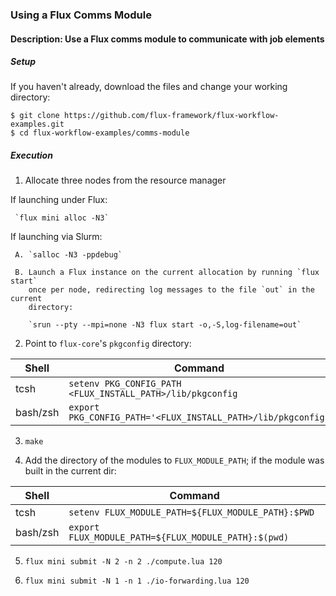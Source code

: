 ### Using a Flux Comms Module

#### Description: Use a Flux comms module to communicate with job elements

##### Setup

If you haven't already, download the files and change your working directory:

```
$ git clone https://github.com/flux-framework/flux-workflow-examples.git
$ cd flux-workflow-examples/comms-module
```

##### Execution

1. Allocate three nodes from the resource manager

  If launching under Flux:

     `flux mini alloc -N3`

  If launching via Slurm:

     A. `salloc -N3 -ppdebug`

     B. Launch a Flux instance on the current allocation by running `flux start`
        once per node, redirecting log messages to the file `out` in the current
        directory:

        `srun --pty --mpi=none -N3 flux start -o,-S,log-filename=out`

2. Point to `flux-core`'s `pkgconfig` directory:

| Shell     | Command                                                      |
| -----     | ----------                                                   |
| tcsh      | `setenv PKG_CONFIG_PATH <FLUX_INSTALL_PATH>/lib/pkgconfig`   |
| bash/zsh  | `export PKG_CONFIG_PATH='<FLUX_INSTALL_PATH>/lib/pkgconfig'` |

3. `make`

4. Add the directory of the modules to `FLUX_MODULE_PATH`; if the module was
built in the current dir:

| Shell     | Command                                              |
| -----     | ----------                                           |
| tcsh      | `setenv FLUX_MODULE_PATH=${FLUX_MODULE_PATH}:$PWD`   |
| bash/zsh  | `export FLUX_MODULE_PATH=${FLUX_MODULE_PATH}:$(pwd)` |

5. `flux mini submit -N 2 -n 2 ./compute.lua 120`

6. `flux mini submit -N 1 -n 1 ./io-forwarding.lua 120`
